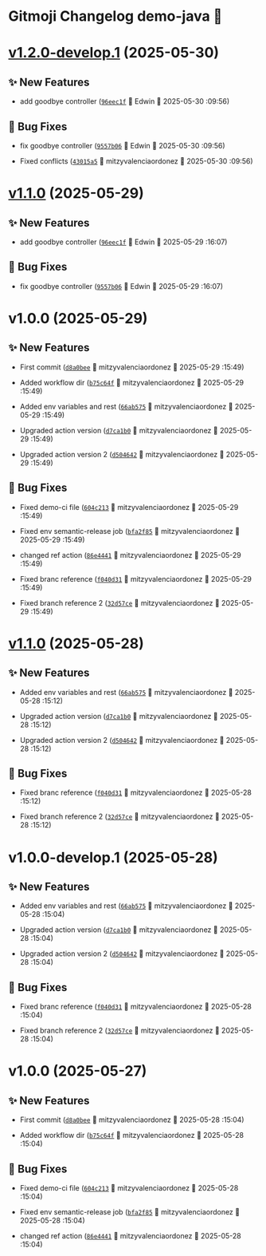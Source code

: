 # Gitmoji Changelog demo-java 🎈

# [v1.2.0-develop.1](https://github.com/MitVo/demo-java/compare/1.1.0...1.2.0-develop.1) (2025-05-30)

## ✨ New Features
-  add goodbye controller ([`96eec1f`](https://github.com/MitVo/demo-java/commits/96eec1f) 👷 Edwin &#x1F4C5; 2025-05-30 :09:56)

## 🐛 Bug Fixes
-  fix goodbye controller ([`9557b06`](https://github.com/MitVo/demo-java/commits/9557b06) 👷 Edwin &#x1F4C5; 2025-05-30 :09:56)

-  Fixed conflicts ([`43015a5`](https://github.com/MitVo/demo-java/commits/43015a5) 👷 mitzyvalenciaordonez &#x1F4C5; 2025-05-30 :09:56)

# [v1.1.0](https://github.com/MitVo/demo-java/compare/v1.0.0...v1.1.0) (2025-05-29)

## ✨ New Features
-  add goodbye controller ([`96eec1f`](https://github.com/MitVo/demo-java/commits/96eec1f) 👷 Edwin &#x1F4C5; 2025-05-29 :16:07)

## 🐛 Bug Fixes
-  fix goodbye controller ([`9557b06`](https://github.com/MitVo/demo-java/commits/9557b06) 👷 Edwin &#x1F4C5; 2025-05-29 :16:07)

# v1.0.0 (2025-05-29)

## ✨ New Features
-  First commit ([`d8a0bee`](https://github.com/MitVo/demo-java/commits/d8a0bee) 👷 mitzyvalenciaordonez &#x1F4C5; 2025-05-29 :15:49)

- Added workflow dir ([`b75c64f`](https://github.com/MitVo/demo-java/commits/b75c64f) 👷 mitzyvalenciaordonez &#x1F4C5; 2025-05-29 :15:49)

-  Added env variables and rest ([`66ab575`](https://github.com/MitVo/demo-java/commits/66ab575) 👷 mitzyvalenciaordonez &#x1F4C5; 2025-05-29 :15:49)

-  Upgraded action version ([`d7ca1b0`](https://github.com/MitVo/demo-java/commits/d7ca1b0) 👷 mitzyvalenciaordonez &#x1F4C5; 2025-05-29 :15:49)

-  Upgraded action version 2 ([`d504642`](https://github.com/MitVo/demo-java/commits/d504642) 👷 mitzyvalenciaordonez &#x1F4C5; 2025-05-29 :15:49)

## 🐛 Bug Fixes
-  Fixed demo-ci file ([`604c213`](https://github.com/MitVo/demo-java/commits/604c213) 👷 mitzyvalenciaordonez &#x1F4C5; 2025-05-29 :15:49)

-  Fixed env semantic-release job ([`bfa2f85`](https://github.com/MitVo/demo-java/commits/bfa2f85) 👷 mitzyvalenciaordonez &#x1F4C5; 2025-05-29 :15:49)

-  changed ref action ([`86e4441`](https://github.com/MitVo/demo-java/commits/86e4441) 👷 mitzyvalenciaordonez &#x1F4C5; 2025-05-29 :15:49)

-  Fixed branc reference ([`f040d31`](https://github.com/MitVo/demo-java/commits/f040d31) 👷 mitzyvalenciaordonez &#x1F4C5; 2025-05-29 :15:49)

-  Fixed branch reference 2 ([`32d57ce`](https://github.com/MitVo/demo-java/commits/32d57ce) 👷 mitzyvalenciaordonez &#x1F4C5; 2025-05-29 :15:49)

# [v1.1.0](https://github.com/MitVo/demo-java/compare/1.0.0...1.1.0) (2025-05-28)

## ✨ New Features
-  Added env variables and rest ([`66ab575`](https://github.com/MitVo/demo-java/commits/66ab575) 👷 mitzyvalenciaordonez &#x1F4C5; 2025-05-28 :15:12)

-  Upgraded action version ([`d7ca1b0`](https://github.com/MitVo/demo-java/commits/d7ca1b0) 👷 mitzyvalenciaordonez &#x1F4C5; 2025-05-28 :15:12)

-  Upgraded action version 2 ([`d504642`](https://github.com/MitVo/demo-java/commits/d504642) 👷 mitzyvalenciaordonez &#x1F4C5; 2025-05-28 :15:12)

## 🐛 Bug Fixes
-  Fixed branc reference ([`f040d31`](https://github.com/MitVo/demo-java/commits/f040d31) 👷 mitzyvalenciaordonez &#x1F4C5; 2025-05-28 :15:12)

-  Fixed branch reference 2 ([`32d57ce`](https://github.com/MitVo/demo-java/commits/32d57ce) 👷 mitzyvalenciaordonez &#x1F4C5; 2025-05-28 :15:12)

# v1.0.0-develop.1 (2025-05-28)

## ✨ New Features
-  Added env variables and rest ([`66ab575`](https://github.com/MitVo/demo-java/commits/66ab575) 👷 mitzyvalenciaordonez &#x1F4C5; 2025-05-28 :15:04)

-  Upgraded action version ([`d7ca1b0`](https://github.com/MitVo/demo-java/commits/d7ca1b0) 👷 mitzyvalenciaordonez &#x1F4C5; 2025-05-28 :15:04)

-  Upgraded action version 2 ([`d504642`](https://github.com/MitVo/demo-java/commits/d504642) 👷 mitzyvalenciaordonez &#x1F4C5; 2025-05-28 :15:04)

## 🐛 Bug Fixes

-  Fixed branc reference ([`f040d31`](https://github.com/MitVo/demo-java/commits/f040d31) 👷 mitzyvalenciaordonez &#x1F4C5; 2025-05-28 :15:04)

-  Fixed branch reference 2 ([`32d57ce`](https://github.com/MitVo/demo-java/commits/32d57ce) 👷 mitzyvalenciaordonez &#x1F4C5; 2025-05-28 :15:04)


# v1.0.0 (2025-05-27)

## ✨ New Features
-  First commit ([`d8a0bee`](https://github.com/MitVo/demo-java/commits/d8a0bee) 👷 mitzyvalenciaordonez &#x1F4C5; 2025-05-28 :15:04)

- Added workflow dir ([`b75c64f`](https://github.com/MitVo/demo-java/commits/b75c64f) 👷 mitzyvalenciaordonez &#x1F4C5; 2025-05-28 :15:04)

## 🐛 Bug Fixes
-  Fixed demo-ci file ([`604c213`](https://github.com/MitVo/demo-java/commits/604c213) 👷 mitzyvalenciaordonez &#x1F4C5; 2025-05-28 :15:04)

-  Fixed env semantic-release job ([`bfa2f85`](https://github.com/MitVo/demo-java/commits/bfa2f85) 👷 mitzyvalenciaordonez &#x1F4C5; 2025-05-28 :15:04)

-  changed ref action ([`86e4441`](https://github.com/MitVo/demo-java/commits/86e4441) 👷 mitzyvalenciaordonez &#x1F4C5; 2025-05-28 :15:04)
